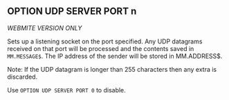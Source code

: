 ## OPTION UDP SERVER PORT n

*WEBMITE VERSION ONLY*

Sets up a listening socket on the port specified. Any UDP datagrams received on that port will be processed and the contents saved in `MM.MESSAGE$`. The IP address of the sender will be stored in MM.ADDRESS$. 

Note: If the UDP datagram is longer than 255 characters then any extra is discarded.

Use `OPTION UDP SERVER PORT 0` to disable.
